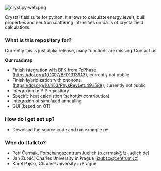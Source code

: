 ![crysfipy-web.png](https://bitbucket.org/repo/eEgdga/images/1770112620-crysfipy-web.png)

Crystal field suite for python. It allows to calculate energy levels, bulk properties and neutron scattering intensities on basis of crystal field calculations.

### What is this repository for? ###

Currently this is just alpha release, many functions are missing. Contact us 

**Our roadmap**

* Finish integration with BFK from PcPhase (https://doi.org/10.1007/BF01313943), currently not public
* Finish hybridization with phonons (https://doi.org/10.1103/PhysRevLett.49.1588), currently not public
* Integration to PIP repository
* Specific heat calculation (schottky contribution)
* Integration of simulated annealing
* GUI (based on QT)

### How do I get set up? ###

* Download the source code and run example.py

### Who do I talk to? ###

* Petr Čermák, Forschungszentrum Juelich (p.cermak@fz-juelich.de)
* Jan Zubáč, Charles University in Prague (jzubac@centrum.cz)
* Karel Pajskr, Charles University in Prague